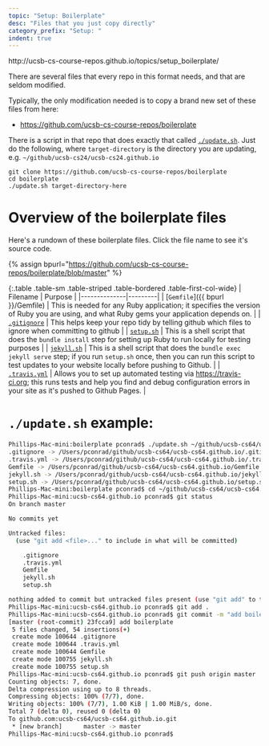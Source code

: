 ```yaml
---
topic: "Setup: Boilerplate"
desc: "Files that you just copy directly"
category_prefix: "Setup: "
indent: true
---
```


<div class="d-none">http://ucsb-cs-course-repos.github.io/topics/setup_boilerplate/</div>

There are several files that every repo in this format needs, and that are seldom modified.

Typically, the only modification needed is to copy a brand new set of these files from here:

* <https://github.com/ucsb-cs-course-repos/boilerplate>

There is a script in that repo that does exactly that called [`./update.sh`](https://github.com/ucsb-cs-course-repos/boilerplate/blob/master/update.sh).  Just do the following,
where `target-directory` is the directory you are updating, e.g. `~/github/ucsb-cs24/ucsb-cs24.github.io`

```
git clone https://github.com/ucsb-cs-course-repos/boilerplate
cd boilerplate
./update.sh target-directory-here
```

# Overview of the boilerplate files

Here's a rundown of these boilerplate files.  Click the file name
to see it's source code.

<style>
.table-first-col-wide td:first-of-type { 
  width: 10em;
  padding-left: 1em;
}

</style>

{% assign bpurl="https://github.com/ucsb-cs-course-repos/boilerplate/blob/master" %}

{:.table .table-sm .table-striped .table-bordered .table-first-col-wide}
| Filename | Purpose |
|--------------|---------|
| [`Gemfile`]({{ bpurl }}/Gemfile) | This is needed for any Ruby application; it specifies the version of Ruby you are using, and what Ruby gems your application depends on. |
| [`.gitignore`]({{bpurl}}/.gitignore)    | This helps keep your repo tidy by telling github which files to ignore when committing to github |
| [`setup.sh`]({{bpurl}}/.setup.sh)   | This is a shell script that does the `bundle install` step for setting up Ruby to run locally for testing purposes | 
| [`jekyll.sh`]({{bpurl}}/jekyll.sh)   | This is a shell script that does the `bundle exec jekyll serve` step; if you run `setup.sh` once, then you can run this script to test updates to your website locally before pushing to Github. | 
| [`.travis.yml`]({{bpurl}}/.travis.yml) | Allows you to set up automated testing via <https://travis-ci.org>; this runs tests and help you find and debug configuration errors in your site as it's pushed to Github Pages. | 

# `./update.sh` example:

```sh
Phillips-Mac-mini:boilerplate pconrad$ ./update.sh ~/github/ucsb-cs64/ucsb-cs64.github.io/
.gitignore -> /Users/pconrad/github/ucsb-cs64/ucsb-cs64.github.io/.gitignore
.travis.yml -> /Users/pconrad/github/ucsb-cs64/ucsb-cs64.github.io/.travis.yml
Gemfile -> /Users/pconrad/github/ucsb-cs64/ucsb-cs64.github.io/Gemfile
jekyll.sh -> /Users/pconrad/github/ucsb-cs64/ucsb-cs64.github.io/jekyll.sh
setup.sh -> /Users/pconrad/github/ucsb-cs64/ucsb-cs64.github.io/setup.sh
Phillips-Mac-mini:boilerplate pconrad$ cd ~/github/ucsb-cs64/ucsb-cs64.github.io/
Phillips-Mac-mini:ucsb-cs64.github.io pconrad$ git status
On branch master

No commits yet

Untracked files:
  (use "git add <file>..." to include in what will be committed)

	.gitignore
	.travis.yml
	Gemfile
	jekyll.sh
	setup.sh

nothing added to commit but untracked files present (use "git add" to track)
Phillips-Mac-mini:ucsb-cs64.github.io pconrad$ git add .
Phillips-Mac-mini:ucsb-cs64.github.io pconrad$ git commit -m "add boilerplate"
[master (root-commit) 23fcca9] add boilerplate
 5 files changed, 54 insertions(+)
 create mode 100644 .gitignore
 create mode 100644 .travis.yml
 create mode 100644 Gemfile
 create mode 100755 jekyll.sh
 create mode 100755 setup.sh
Phillips-Mac-mini:ucsb-cs64.github.io pconrad$ git push origin master
Counting objects: 7, done.
Delta compression using up to 8 threads.
Compressing objects: 100% (7/7), done.
Writing objects: 100% (7/7), 1.00 KiB | 1.00 MiB/s, done.
Total 7 (delta 0), reused 0 (delta 0)
To github.com:ucsb-cs64/ucsb-cs64.github.io.git
 * [new branch]      master -> master
Phillips-Mac-mini:ucsb-cs64.github.io pconrad$ 
```
